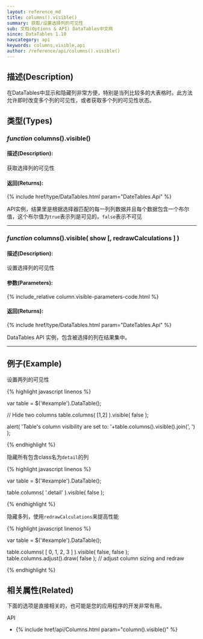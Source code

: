 ```yaml
---
layout: reference_md
title: columns().visible()
summary: 获取/设置选择列的可见性
sub: 文档(Options & API) DataTables中文网
since: DataTables 1.10
navcategory: api
keywords: columns,visible,api
author: /reference/api/columns().visible()
---
```


## 描述(Description)

在DataTables中显示和隐藏列非常方便，特别是当列比较多的大表格时。此方法允许即时改变多个列的可见性，或者获取多个列的可见性状态。

## 类型(Types)

### _function_ columns().visible()

#### 描述(Description):

获取选择列的可见性

#### 返回(Returns):

{% include href/type/DataTables.html param="DateTables.Api" %}

API实例，结果里是根据选择器匹配的每一列列数据并且每个数据包含一个布尔值，这个布尔值为`true`表示列是可见的，`false`表示不可见


---


### _function_ columns().visible( show [, redrawCalculations ] )

#### 描述(Description):

设置选择列的可见性

#### 参数(Parameters):

{% include_relative column.visible-parameters-code.html %}

#### 返回(Returns):

{% include href/type/DataTables.html param="DateTables.Api" %}

DataTables API 实例，包含被选择的列在结果集中。


--- 
    
## 例子(Example)

设置两列的可见性


{% highlight javascript linenos %}

var table = $('#example').DataTable();
 
// Hide two columns
table.columns( [1,2] ).visible( false );
 
alert( 'Table\'s column visibility are set to: '+table.columns().visible().join(', ') );


{% endhighlight %}


隐藏所有包含class名为`detail`的列

{% highlight javascript linenos %}

var table = $('#example').DataTable();
 
table.columns( '.detail' ).visible( false );

{% endhighlight %}


隐藏多列，使用`redrawCalculations`来提高性能

{% highlight javascript linenos %}

var table = $('#example').DataTable();
 
table.columns( [ 0, 1, 2, 3 ] ).visible( false, false );
table.columns.adjust().draw( false ); // adjust column sizing and redraw

{% endhighlight %}



## 相关属性(Related)

下面的选项是直接相关的，也可能是您的应用程序的开发非常有用。

API

- {% include href/api/Columns.html param="column().visible()" %}